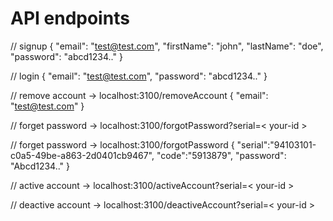 # API endpoints



// signup
{
    "email": "test@test.com",
    "firstName": "john",
    "lastName": "doe",
    "password": "abcd1234.."
}

// login
{
    "email": "test@test.com",
    "password": "abcd1234.."
}

// remove account
-> localhost:3100/removeAccount
{
    "email": "test@test.com"
}

// forget password
-> localhost:3100/forgotPassword?serial=< your-id >

// forget password
-> localhost:3100/forgotPassword
{
    "serial":"94103101-c0a5-49be-a863-2d0401cb9467",
    "code":"5913879",
    "password": "Abcd1234.."
}

// active account
-> localhost:3100/activeAccount?serial=< your-id >

// deactive account
-> localhost:3100/deactiveAccount?serial=< your-id >

